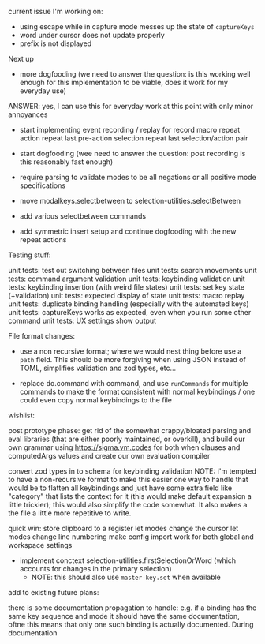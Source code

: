 current issue I'm working on:

- using escape while in capture mode messes up the state of `captureKeys`
- word under cursor does not update properly
- prefix is not displayed

Next up
- more dogfooding (we need to answer the question: is this working well enough for this implementation to be viable, does it work for my everyday use)

ANSWER: yes, I can use this for everyday work at this point with only minor annoyances

- start implementing event recording / replay for
    record macro
    repeat action
    repeat last pre-action selection
    repeat last selection/action pair

- start dogfooding (wee need to answer the question: post recording is this reasonably
  fast enough)

- require parsing to validate modes to be all negations or all positive mode specifications
- move modalkeys.selectbetween to selection-utilities.selectBetween
- add various selectbetween commands
- add symmetric insert setup and continue dogfooding with the new repeat actions

Testing stuff:

unit tests: test out switching between files
unit tests: search movements
unit tests: command argument validation
unit tests: keybinding validation
unit tests: keybinding insertion (with weird file states)
unit tests: set key state (+validation)
unit tests: expected display of state
unit tests: macro replay
unit tests: duplicate binding handling (especially with the automated keys)
unit tests: captureKeys works as expected, even when you run some other command
unit tests: UX settings show output

File format changes:

- use a non recursive format; where we would nest thing before
  use a `path` field. This should be more forgiving when using JSON
  instead of TOML, simplifies validation and zod types, etc...

- replace do.command with command, and use `runCommands` for multiple commands
  to make the format consistent with normal keybindings / one could
  even copy normal keybindings to the file

wishlist:

post prototype phase: get rid of the somewhat crappy/bloated parsing and eval libraries
(that are either poorly maintained, or overkill), and build our own grammar using
https://sigma.vm.codes for both when clauses and computedArgs values and create our own
evaluation compiler

convert zod types in to schema for keybinding validation NOTE: I'm tempted to have a
non-recursive format to make this easier one way to handle that would be to flatten all
keybindings and just have some extra field like "category" that lists the context for it
(this would make default expansion a little trickier); this would also simplify the code
somewhat. It also makes a the file a little more repetitive to write.

quick win: store clipboard to a register
let modes change the cursor
let modes change line numbering
make config import work for both global and workspace settings

- implement conctext selection-utilities.firstSelectionOrWord (which accounts
  for changes in the primary selection)
  - NOTE: this should also use `master-key.set` when available

add to existing future plans:

there is some documentation propagation to handle: e.g. if a binding has the same key
sequence and mode it should have the same documentation, oftne this means that only one such
binding is actually documented. During documentation 
